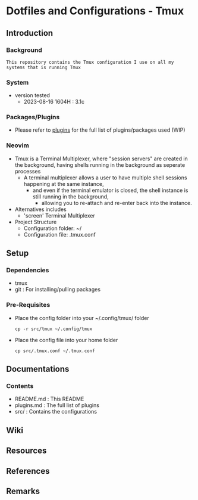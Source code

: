 # Dotfiles and Configurations - Tmux

## Introduction
### Background
```
This repository contains the Tmux configuration I use on all my systems that is running Tmux
```

### System
- version tested
    + 2023-08-16 1604H : 3.1c

### Packages/Plugins
+ Please refer to [plugins](plugins.md) for the full list of plugins/packages used (WIP)

### Neovim
- Tmux is a Terminal Multiplexer, where "session servers" are created in the background, having shells running in the background as seperate processes 
    - A terminal multiplexer allows a user to have multiple shell sessions happening at the same instance, 
        - and even if the terminal emulator is closed, the shell instance is still running in the background, 
            + allowing you to re-attach and re-enter back into the instance.
- Alternatives includes
    + 'screen' Terminal Multiplexer
- Project Structure
    + Configuration folder: ~/
    + Configuration file: .tmux.conf

## Setup
### Dependencies
+ tmux
+ git    : For installing/pulling packages

### Pre-Requisites
- Place the config folder into your ~/.config/tmux/ folder
    ```console
    cp -r src/tmux ~/.config/tmux
    ```
- Place the config file into your home folder
    ```console
    cp src/.tmux.conf ~/.tmux.conf
    ```

## Documentations
### Contents
+ README.md : This README
+ plugins.md : The full list of plugins
+ src/ : Contains the configurations

## Wiki

## Resources

## References

## Remarks
